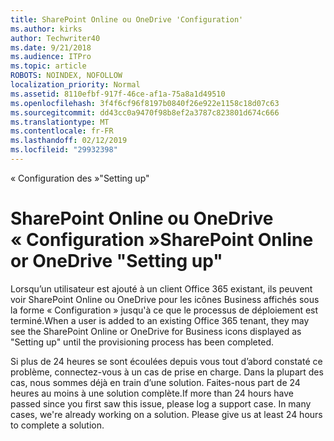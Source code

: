 ```yaml
---
title: SharePoint Online ou OneDrive 'Configuration'
ms.author: kirks
author: Techwriter40
ms.date: 9/21/2018
ms.audience: ITPro
ms.topic: article
ROBOTS: NOINDEX, NOFOLLOW
localization_priority: Normal
ms.assetid: 8110efbf-917f-46ce-af1a-75a8a1d49510
ms.openlocfilehash: 3f4f6cf96f8197b0840f26e922e1158c18d07c63
ms.sourcegitcommit: dd43cc0a9470f98b8ef2a3787c823801d674c666
ms.translationtype: MT
ms.contentlocale: fr-FR
ms.lasthandoff: 02/12/2019
ms.locfileid: "29932398"
---
```

<span data-ttu-id="7f013-102">« Configuration des »</span><span class="sxs-lookup"><span data-stu-id="7f013-102">"Setting up"</span></span>

# <a name="sharepoint-online-or-onedrive-setting-up"></a><span data-ttu-id="7f013-103">SharePoint Online ou OneDrive « Configuration »</span><span class="sxs-lookup"><span data-stu-id="7f013-103">SharePoint Online or OneDrive "Setting up"</span></span>

<span data-ttu-id="7f013-104">Lorsqu’un utilisateur est ajouté à un client Office 365 existant, ils peuvent voir SharePoint Online ou OneDrive pour les icônes Business affichés sous la forme « Configuration » jusqu'à ce que le processus de déploiement est terminé.</span><span class="sxs-lookup"><span data-stu-id="7f013-104">When a user is added to an existing Office 365 tenant, they may see the SharePoint Online or OneDrive for Business icons displayed as "Setting up" until the provisioning process has been completed.</span></span>
  
<span data-ttu-id="7f013-p101">Si plus de 24 heures se sont écoulées depuis vous tout d’abord constaté ce problème, connectez-vous à un cas de prise en charge. Dans la plupart des cas, nous sommes déjà en train d’une solution. Faites-nous part de 24 heures au moins à une solution complète.</span><span class="sxs-lookup"><span data-stu-id="7f013-p101">If more than 24 hours have passed since you first saw this issue, please log a support case. In many cases, we're already working on a solution. Please give us at least 24 hours to complete a solution.</span></span>
  

